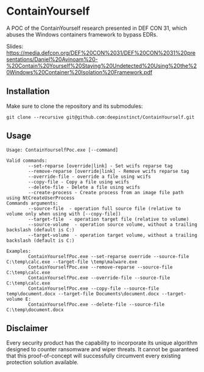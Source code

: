 # ContainYourself
A POC of the ContainYourself research presented in DEF CON 31, which abuses the Windows containers framework to bypass EDRs.

Slides:
https://media.defcon.org/DEF%20CON%2031/DEF%20CON%2031%20presentations/Daniel%20Avinoam%20-%20Contain%20Yourself%20Staying%20Undetected%20Using%20the%20Windows%20Container%20Isolation%20Framework.pdf

## Installation
Make sure to clone the repository and its submodules:

    git clone --recursive git@github.com:deepinstinct/ContainYourself.git

## Usage

    Usage: ContainYourselfPoc.exe [--command]
    
    Valid commands:
            --set-reparse [override|link] - Set wcifs reparse tag
            --remove-reparse [override|link] - Remove wcifs reparse tag
            --override-file - override a file using wcifs
            --copy-file - Copy a file using wcifs
            --delete-file - Delete a file using wcifs
            --create-process - Create process from an image file path using NtCreateUserProcess
    Commands arguments:
            --source-file  - operation full source file (relative to volume only when using with [--copy-file])
            --target-file  - operation target file (relative to volume)
            --source-volume  - operation source volume, without a trailing backslash (default is C:)
            --target-volume  - operation target volume, without a trailing backslash (default is C:)
    
    Examples:
            ContainYourselfPoc.exe --set-reparse override --source-file C:\temp\calc.exe --target-file \temp\malware.exe
            ContainYourselfPoc.exe --remove-reparse --source-file C:\temp\calc.exe
            ContainYourselfPoc.exe --override-file --source-file C:\temp\calc.exe
            ContainYourselfPoc.exe --copy-file --source-file temp\document.docx --target-file Documents\document.docx --target-volume E:
            ContainYourselfPoc.exe --delete-file --source-file C:\temp\document.docx

## Disclaimer

Every security product has the capability to incorporate its unique algorithm designed to counter ransomware and wiper threats. It cannot be guaranteed that this proof-of-concept will successfully circumvent every existing protection solution available.


